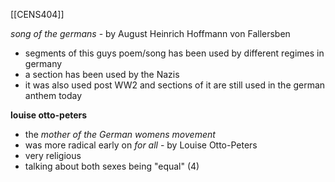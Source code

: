 [[CENS404]]

*song of the germans* - by August Heinrich Hoffmann von Fallersben
- segments of this guys poem/song has been used by different regimes in germany
- a section has been used by the Nazis
- it was also used post WW2 and sections of it are still used in the german anthem today

**louise otto-peters**
- the *mother of the German womens movement*
- was more radical early on
*for all* - by Louise Otto-Peters
- very religious
- talking about both sexes being "equal" (4)
